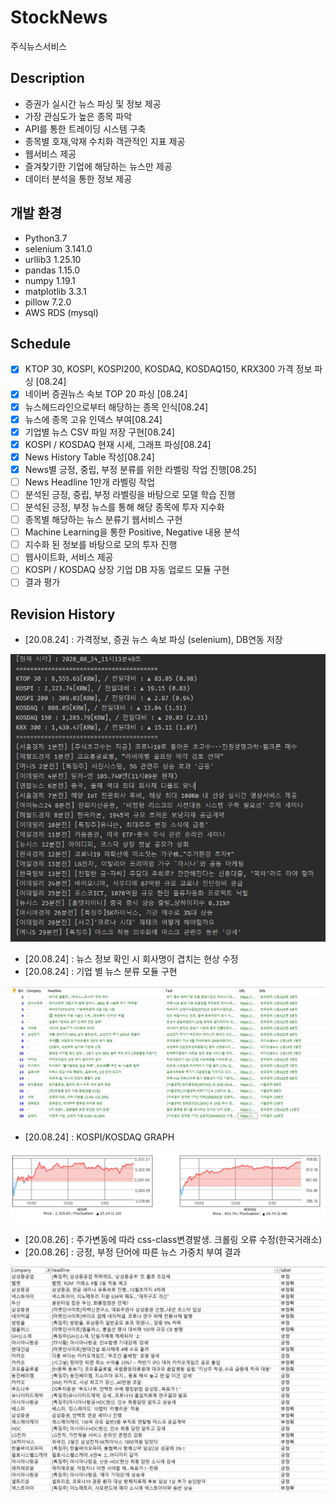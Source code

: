 # StockNews
주식뉴스서비스

## Description
- 증권가 실시간 뉴스 파싱 및 정보 제공
- 가장 관심도가 높은 종목 파악
- API를 통한 트레이딩 시스템 구축
- 종목별 호재,악재 수치화 객관적인 지표 제공
- 웹서비스 제공
- 즐겨찾기한 기업에 해당하는 뉴스만 제공
- 데이터 분석을 통한 정보 제공

## 개발 환경
- Python3.7
- selenium 3.141.0
- urllib3 1.25.10
- pandas 1.15.0 
- numpy 1.19.1
- matplotlib 3.3.1
- pillow 7.2.0
- AWS RDS (mysql)

## Schedule
- [X]  KTOP 30, KOSPI, KOSPI200, KOSDAQ, KOSDAQ150, KRX300 가격 정보 파싱 [08.24]
- [X]  네이버 증권뉴스 속보 TOP 20 파싱 [08.24]
- [X]  뉴스헤드라인으로부터 해당하는 종목 인식[08.24]
- [X]  뉴스에 종목 고유 인덱스 부여[08.24]
- [X]  기업별 뉴스 CSV 파일 저장 구현[08.24]
- [X]  KOSPI / KOSDAQ 현재 시세, 그래프 파싱[08.24]
- [X]  News History Table 작성[08.24]
- [X]  News별 긍정, 중립, 부정 분류를 위한 라벨링 작업 진행[08.25]
- [ ]  News Headline 1만개 라벨링 작업
- [ ]  분석된 긍정, 중립, 부정 라벨링을 바탕으로 모델 학습 진행
- [ ]  분석된 긍정, 부정 뉴스를 통해 해당 종목에 투자 지수화
- [ ]  종목별 해당하는 뉴스 분류기 웹서비스 구현
- [ ]  Machine Learning을 통한 Positive, Negative 내용 분석
- [ ]  지수화 된 정보를 바탕으로 모의 투자 진행
- [ ]  웹사이트화, 서비스 제공
- [ ]  KOSPI / KOSDAQ 상장 기업 DB 자동 업로드 모듈 구현
- [ ]  결과 평가

## Revision History
- [20.08.24] : 가격정보, 증권 뉴스 속보 파싱 (selenium), DB연동 저장
<img src= "BackEnd/PythonScripts/Resources/get_info.JPG" >

- [20.08.24] : 뉴스 정보 확인 시 회사명이 겹치는 현상 수정
- [20.08.24] : 기업 별 뉴스 분류 모듈 구현
<img src= "BackEnd/PythonScripts/Resources/database.JPG" >

- [20.08.24] : KOSPI/KOSDAQ GRAPH
<img src= "BackEnd/PythonScripts/Resources/Graph.png" >

- [20.08.26] : 주가변동에 따라 css-class변경발생. 크롤링 오류 수정(한국거래소)
- [20.08.26] : 긍정, 부정 단어에 따른 뉴스 가중치 부여 결과
<img src= "BackEnd/PythonScripts/Resources/label.JPG" >
